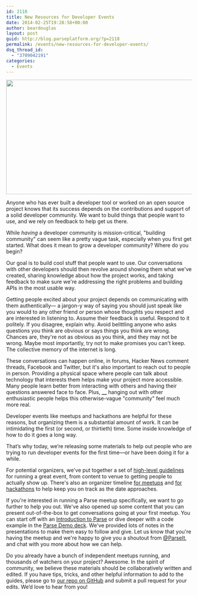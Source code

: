 ```yaml
---
id: 2118
title: New Resources for Developer Events
date: 2014-02-25T19:28:58+00:00
author: beardouglas
layout: post
guid: http://blog.parseplatform.org/?p=2118
permalink: /events/new-resources-for-developer-events/
dsq_thread_id:
  - "3709042191"
categories:
  - Events
---
```

<p style="text-align: center;">
  <a href="{{ site.url }}/assets/wp-content/uploads/2014/02/parse_paris_meetup.jpg"><img class=" wp-image-2122 aligncenter" alt="parse_paris_meetup" src="{{ site.url }}/assets/wp-content/uploads/2014/02/parse_paris_meetup.jpg" width="1229" height="311" /></a>
</p>

Anyone who has ever built a developer tool or worked on an open source project knows that its success depends on the contributions and support of a solid developer community. We want to build things that people want to use, and we rely on feedback to help get us there.

While _having_ a developer community is mission-critical, "building community" can seem like a pretty vague task, especially when you first get started. What does it mean to grow a developer community? Where do you begin?

Our goal is to build cool stuff that people want to use. Our conversations with other developers should then revolve around showing them what we've created, sharing knowledge about how the project works, and taking feedback to make sure we're addressing the right problems and building APIs in the most usable way.

Getting people excited about your project depends on communicating with them authentically— a jargon-y way of saying you should just speak like you would to any other friend or person whose thoughts you respect and are interested in listening to. Assume their feedback is useful. Respond to it politely. If you disagree, explain why. Avoid belittling anyone who asks questions you think are obvious or says things you think are wrong. Chances are, they're not as obvious as you think, and they may not be wrong. Maybe most importantly, try not to make promises you can't keep. The collective memory of the internet is long.

These conversations can happen online, in forums, Hacker News comment threads, Facebook and Twitter, but it's also important to reach out to people in person. Providing a physical space where people can talk about technology that interests them helps make your project more accessible. Many people learn better from interacting with others and having their questions answered face to face. Plus, **__** hanging out with other enthusiastic people helps this otherwise-vague "community" feel much more real.

Developer events like meetups and hackathons are helpful for these reasons, but organizing them is a substantial amount of work. It can be intimidating the first (or second, or thirtieth) time. Some inside knowledge of how to do it goes a long way.

That’s why today, we’re releasing some materials to help out people who are trying to run developer events for the first time—or have been doing it for a while.

For potential organizers, we've put together a set of <a title="Guidelines" href="https://github.com/ParsePlatform/DeveloperEventGuidelines/blob/master/DeveloperEventGuidelines.md" target="_blank">high-level guidelines</a> for running a great event, from content to venue to getting people to actually show up. There's also an organizer timeline <a title="Meetup Organizer Timeline" href="https://github.com/ParsePlatform/DeveloperEventGuidelines/blob/master/MeetupOrganizerTimeline.md" target="_blank">for meetups</a> and <a title="Hack Organizer Timeline" href="https://github.com/ParsePlatform/DeveloperEventGuidelines/blob/master/HackOrganizerTimeline.md" target="_blank">for hackathons</a> to help keep you on track as the date approaches.

If you're interested in running a Parse meetup specifically, we want to go further to help you out. We've also opened up some content that you can present out-of-the-box to get conversations going at your first meetup. You can start off with an <a title="Parse Intro" href="https://github.com/ParsePlatform/DeveloperEventGuidelines/tree/master/ParseIntro" target="_blank">Introduction to Parse</a> or dive deeper with a code example in the <a title="Parse Demo" href="https://github.com/ParsePlatform/DeveloperEventGuidelines/tree/master/ParseDemo" target="_blank">Parse Demo deck</a>. We've provided lots of notes in the presentations to make them easy to follow and give. Let us know that you're having the meetup and we're happy to give you a shoutout from <a title="Parse on Twitter" href="https://twitter.com/parseit" target="_blank">@ParseIt</a>, and chat with you more about how we can help.

Do you already have a bunch of independent meetups running, and thousands of watchers on your project? Awesome. In the spirit of community, we believe these materials should be collaboratively written and edited. If you have tips, tricks, and other helpful information to add to the guides, please go to <a title="Developer Event Guidelines" href="https://github.com/ParsePlatform/DeveloperEventGuidelines" target="_blank">our repo on GitHub</a> and submit a pull request for your edits. We’d love to hear from you!